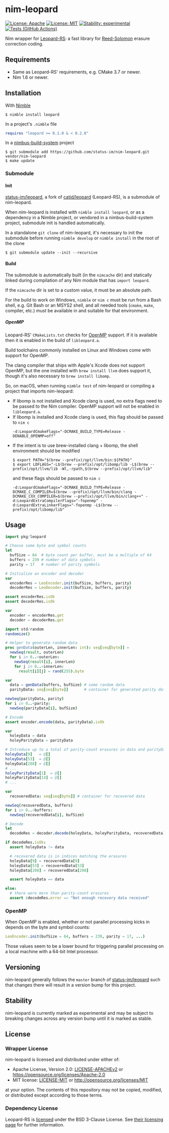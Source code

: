 # nim-leopard

[![License: Apache](https://img.shields.io/badge/License-Apache%202.0-blue.svg)](https://opensource.org/licenses/Apache-2.0)
[![License: MIT](https://img.shields.io/badge/License-MIT-blue.svg)](https://opensource.org/licenses/MIT)
[![Stability: experimental](https://img.shields.io/badge/stability-experimental-orange.svg)](#stability)
[![Tests (GitHub Actions)](https://github.com/status-im/nim-leopard/workflows/Tests/badge.svg?branch=main)](https://github.com/status-im/nim-leopard/actions?query=workflow%3ATests+branch%3Amain)

Nim wrapper for [Leopard-RS](https://github.com/catid/leopard): a fast library for [Reed-Solomon](https://en.wikipedia.org/wiki/Reed%E2%80%93Solomon_error_correction) erasure correction coding.

## Requirements

* Same as Leopard-RS' requirements, e.g. CMake 3.7 or newer.
* Nim 1.6 or newer.

## Installation

With [Nimble](https://github.com/nim-lang/nimble)
```text
$ nimble install leopard
```
In a project's `.nimble` file
```nim
requires "leopard >= 0.1.0 & < 0.2.0"
```
In a [nimbus-build-system](https://github.com/status-im/nimbus-build-system) project
```text
$ git submodule add https://github.com/status-im/nim-leopard.git vendor/nim-leopard
$ make update
```

### Submodule

#### Init

[status-im/leopard](https://github.com/status-im/leopard), a fork of [catid/leopard](https://github.com/catid/leopard) (Leopard-RS), is a submodule of nim-leopard.

When nim-leopard is installed with `nimble install leopard`, or as a dependency in a Nimble project, or vendored in a nimbus-build-system project, submodule init is handled automatically.

In a standalone `git clone` of nim-leopard, it's necessary to init the submodule before running `nimble develop` or `nimble install` in the root of the clone
```text
$ git submodule update --init --recursive
```

#### Build

The submodule is automatically built (in the `nimcache` dir) and statically linked during compilation of any Nim module that has `import leopard`.

If the `nimcache` dir is set to a custom value, it must be an absolute path.

For the build to work on Windows, `nimble` or `nim c` must be run from a Bash shell, e.g. Git Bash or an MSYS2 shell, and all needed tools (`cmake`, `make`, compiler, etc.) must be available in and suitable for that environment.

##### OpenMP

Leopard-RS' `CMakeLists.txt` checks for [OpenMP](https://en.wikipedia.org/wiki/OpenMP) support. If it is available then it is enabled in the build of `libleopard.a`.

Build toolchains commonly installed on Linux and Windows come with support for OpenMP.

The clang compiler that ships with Apple's Xcode does not support OpenMP, but the one installed with `brew install llvm` does support it, though it's also necessary to `brew install libomp`.

So, on macOS, when running `nimble test` of nim-leopard or compiling a project that imports nim-leopard:
* If libomp is not installed and Xcode clang is used, no extra flags need to be passed to the Nim compiler. OpenMP support will not be enabled in `libleopard.a`.
* If libomp is installed and Xcode clang is used, this flag should be passed to `nim c`
  ```text
  -d:LeopardCmakeFlags="-DCMAKE_BUILD_TYPE=Release -DENABLE_OPENMP=off"
  ```
* If the intent is to use brew-installed clang + libomp, the shell environment should be modified
  ```text
  $ export PATH="$(brew --prefix)/opt/llvm/bin:${PATH}"
  $ export LDFLAGS="-L$(brew --prefix)/opt/libomp/lib -L$(brew --prefix)/opt/llvm/lib -Wl,-rpath,$(brew --prefix)/opt/llvm/lib"
  ```
  and these flags should be passed to `nim c`
  ```text
  -d:LeopardCmakeFlags="-DCMAKE_BUILD_TYPE=Release -DCMAKE_C_COMPILER=$(brew --prefix)/opt/llvm/bin/clang -DCMAKE_CXX_COMPILER=$(brew --prefix)/opt/llvm/bin/clang++" -d:LeopardExtraCompilerFlags="-fopenmp" -d:LeopardExtraLinkerFlags="-fopenmp -L$(brew --prefix)/opt/libomp/lib"
  ```

## Usage

``` nim
import pkg/leopard

# Choose some byte and symbol counts
let
  bufSize = 64  # byte count per buffer, must be a multiple of 64
  buffers = 239 # number of data symbols
  parity = 17   # number of parity symbols

# Initialize an encoder and decoder
var
  encoderRes = LeoEncoder.init(bufSize, buffers, parity)
  decoderRes = LeoDecoder.init(bufSize, buffers, parity)

assert encoderRes.isOk
assert decoderRes.isOk

var
  encoder = encoderRes.get
  decoder = decoderRes.get

import std/random
randomize()

# Helper to generate random data
proc genData(outerLen, innerLen: int): seq[seq[byte]] =
  newSeq(result, outerLen)
  for i in 0..<outerLen:
    newSeq(result[i], innerLen)
    for j in 0..<innerLen:
      result[i][j] = rand(255).byte

var
  data = genData(buffers, bufSize) # some random data
  parityData: seq[seq[byte]]       # container for generated parity data

newSeq(parityData, parity)
for i in 0..<parity:
  newSeq(parityData[i], bufSize)

# Encode
assert encoder.encode(data, parityData).isOk

var
  holeyData = data
  holeyParityData = parityData

# Introduce up to a total of parity-count erasures in data and parityData
holeyData[9]   = @[]
holeyData[53]  = @[]
holeyData[208] = @[]
# ...
holeyParityData[1]  = @[]
holeyParityData[14] = @[]
# ...

var
  recoveredData: seq[seq[byte]] # container for recovered data

newSeq(recoveredData, buffers)
for i in 0..<buffers:
  newSeq(recoveredData[i], bufSize)

# Decode
let
  decodeRes = decoder.decode(holeyData, holeyParityData, recoveredData)

if decodeRes.isOk:
  assert holeyData != data

  # recovered data is in indices matching the erasures
  holeyData[9] = recoveredData[9]
  holeyData[53] = recoveredData[53]
  holeyData[208] = recoveredData[208]

  assert holeyData == data

else:
  # there were more than parity-count erasures
  assert $decodeRes.error == "Not enough recovery data received"
```

### OpenMP

When OpenMP is enabled, whether or not parallel processing kicks in depends on the byte and symbol counts:
```nim
LeoEncoder.init(bufSize = 64, buffers = 239, parity = 17, ...)
```
Those values seem to be a lower bound for triggering parallel processing on a local machine with a 64-bit Intel processor.

## Versioning

nim-leopard generally follows the `master` branch of [status-im/leopard](https://github.com/status-im/leopard) such that changes there will result in a version bump for this project.

## Stability

nim-leopard is currently marked as experimental and may be subject to breaking changes across any version bump until it is marked as stable.

## License

### Wrapper License

nim-leopard is licensed and distributed under either of:

* Apache License, Version 2.0: [LICENSE-APACHEv2](LICENSE-APACHEv2) or https://opensource.org/licenses/Apache-2.0
* MIT license: [LICENSE-MIT](LICENSE-MIT) or http://opensource.org/licenses/MIT

at your option. The contents of this repository may not be copied, modified, or distributed except according to those terms.

### Dependency License

Leopard-RS is [licensed](https://github.com/catid/leopard/blob/master/License.md) under the BSD 3-Clause License. See [their licensing page](https://github.com/catid/leopard/blob/master/License.md) for further information.
